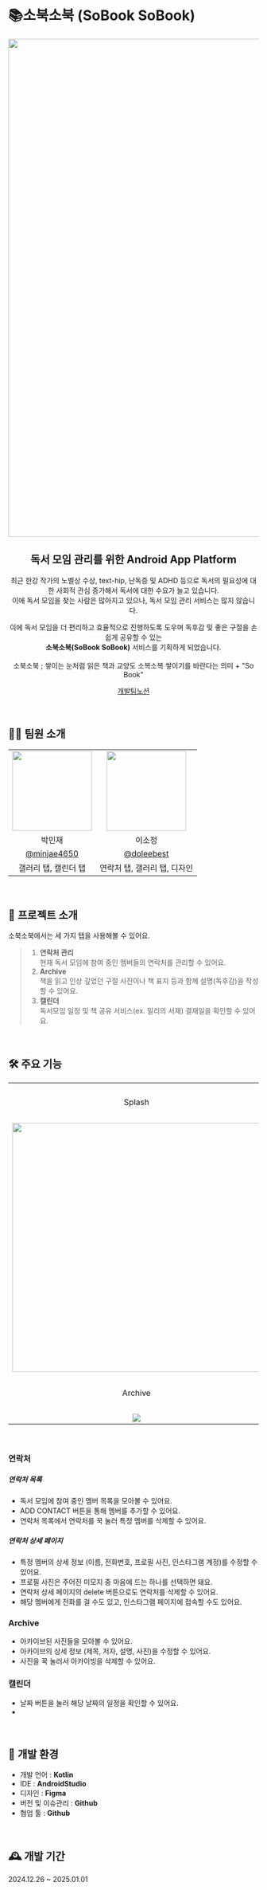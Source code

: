 # 📚소북소북 (SoBook SoBook)
<div align="center">


<img src="https://github.com/user-attachments/assets/64651a03-f9b9-4e67-8814-0c996381cabd" width="1000"/>
    <h2> 독서 모임 관리를 위한 Android App Platform </h2>
    <p>
    최근 한강 작가의 노벨상 수상, text-hip, 난독증 및 ADHD 등으로 독서의 필요성에 대한 사회적 관심 증가해서 독서에 대한 수요가 늘고 있습니다.<br>
    이에 독서 모임을 찾는 사람은 많아지고 있으나, 독서 모임 관리 서비스는 많지 않습니다. <br />

  이에 독서 모임을 더 편리하고 효율적으로 진행하도록 도우며 독후감 및 좋은 구절을 손쉽게 공유할 수 있는 <br> **소북소북(SoBook SoBook)** 서비스를 기획하게 되었습니다. <br><br>
  소북소북 ; 쌓이는 눈처럼 읽은 책과 교양도 소복소복 쌓이기를 바란다는 의미 + "So Book"
    </p>
    <a href="https://www.notion.so/693c9bade690459c98331eadaf722d75" target="_blank">개발팀노션</a>
   <br />
    
</div>
<br />

## 🧑‍💻 팀원 소개

  <table>
    <tr>
      <td align="center"><img src="https://github.com/minjae4650.png" width="160"></td>
      <td align="center"><img src="https://github.com/doleebest.png" width="160"></td>
    </tr>
    <tr>
      <td align="center">박민재</td>
      <td align="center">이소정</td>
    </tr>
    <tr>
      <td align="center"><a href="https://github.com/minjae4650" target="_blank">@minjae4650</a></td>
      <td align="center"><a href="https://github.com/doleebest" target="_blank" width="160">@doleebest</a></td>
    </tr>
      <tr>
      <td align="center">갤러리 탭, 캘린더 탭</a></td>
      <td align="center">연락처 탭, 갤러리 탭, 디자인</a></td>
    </tr>
  </table>
  <br>


## 📕 프로젝트 소개


소북소북에서는 세 가지 탭을 사용해볼 수 있어요.

 
> 1. **연락처 관리**<br>
현재 독서 모임에 참여 중인 멤버들의 연락처를 관리할 수 있어요.
> 2. **Archive**  
책을 읽고 인상 깊었던 구절 사진이나 책 표지 등과 함께 설명(독후감)을 작성할 수 있어요.
> 3. **캘린더**  
독서모임 일정 및 책 공유 서비스(ex. 밀리의 서재) 결재일을 확인할 수 있어요.

<br>

## 🛠 주요 기능

 <table>
    <tr>
      <td align="center">Splash</td>
      <td align="center">연락처</td>
    </tr>
    <tr>
      <td align="center"><img src="https://github.com/TherapEase-CEOS/TherapEase-FE/assets/86418674/d036e3ac-54bc-4a6c-984d-d74636605cf4.png" width="500" /></td>
      <td align="center"><img src="https://github.com/TherapEase-CEOS/TherapEase-FE/assets/86418674/3880a408-9c36-4226-8792-b22165d4f933.png" /></td>
    </tr>
    <tr>
      <td align="center">Archive</td>
      <td align="center">캘린더</td>
    </tr>
    <tr>
      <td align="center"><img src="https://github.com/TherapEase-CEOS/TherapEase-FE/assets/86418674/b3cf47fe-edac-4ff2-936c-03a074b48055.png" /></td>
      <td align="center"><img src="https://github.com/TherapEase-CEOS/TherapEase-FE/assets/86418674/47ee73dc-bdcd-41c1-8a5b-eb01b750bf70.png" /></td>
    </tr>
 </table>


<br>

### 연락처
##### 연락처 목록

- 독서 모임에 참여 중인 멤버 목록을 모아볼 수 있어요.
- ADD CONTACT 버튼을 통해 멤버를 추가할 수 있어요.
- 연락처 목록에서 연락처를 꾹 눌러 특정 멤버를 삭제할 수 있어요. <br>
##### 연락처 상세 페이지
- 특정 멤버의 상세 정보 (이름, 전화번호, 프로필 사진, 인스타그램 계정)를 수정할 수 있어요.
- 프로필 사진은 주어진 미모지 중 마음에 드는 하나를 선택하면 돼요.
- 연락처 상세 페이지의 delete 버튼으로도 연락처를 삭제할 수 있어요.
- 해당 멤버에게 전화를 걸 수도 있고, 인스타그램 페이지에 접속할 수도 있어요.


### Archive

- 아카이브된 사진들을 모아볼 수 있어요.
- 아카이브의 상세 정보 (제목, 저자, 설명, 사진)을 수정할 수 있어요.
- 사진을 꾹 눌러서 아카이빙을 삭제할 수 있어요.

### 캘린더

- 날짜 버튼을 눌러 해당 날짜의 일정을 확인할 수 있어요.
- 

<br />

## 📖 개발 환경  
- 개발 언어 : **Kotlin**
- IDE : **AndroidStudio**
- 디자인 : **Figma**
- 버전 및 이슈관리 : **Github**
- 협업 툴 : **Github**

<br>

## 🕰️ 개발 기간  
2024.12.26 ~ 2025.01.01


<br />

  
